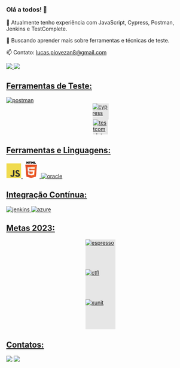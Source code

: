 ###  Olá a todos! 👋

🔭 Atualmente tenho experiência com JavaScript, Cypress, Postman, Jenkins e TestComplete.

🌱 Buscando aprender mais sobre ferramentas e técnicas de teste.

📫 Contato: lucas.piovezan8@gmail.com

<div>
<a href="https://github.com/lrocon18">
<img height="170em" src="https://github-readme-stats.vercel.app/api?username=lrocon18&show_icons=true&theme=dracula&include_all_commits=true&count_private=true"/>
<img height="170em" src="https://github-readme-stats.vercel.app/api/top-langs/?username=lrocon18&layout=compact&langs_count=7&theme=dracula"/>
 </div>

## Ferramentas de Teste:
<div>
<img alt="postman" height="40" width="40" src="https://camo.githubusercontent.com/9f1ca3b98fb55939fd8e45b6299cc9dfee7163ec9f663fd6f43fc5cfda3c118f/68747470733a2f2f7777772e7376677265706f2e636f6d2f646f776e6c6f61642f3335343230322f706f73746d616e2d69636f6e2e737667" data-canonical-src="https://www.svgrepo.com/download/354202/postman-icon.svg" style="max-width: 100%;">
<img alt="cypress" height="43" width="43" style="display: block;-webkit-user-select: none;margin: auto;background-color: hsl(0, 0%, 90%);transition: background-color 300ms;" src="https://paganresearch.io/images/cypressio.png">
 
<img alt="testcomplete" height="40" width="40" style="display: block;-webkit-user-select: none;margin: auto;background-color: hsl(0, 0%, 90%);transition: background-color 300ms;" src="https://d4.alternativeto.net/p-3PwZD6Blw2Ew8OQe7NlQvXxdDiqocyAb5Uim87EQI/rs:fill:280:280:0/g:ce:0:0/YWJzOi8vZGlzdC9pY29ucy90ZXN0Y29tcGxldGVfOTk3OTMucG5n.png">
</div>
  
## Ferramentas e Linguagens:
<div>
<img href="https://www.jenkins.io" src="https://raw.githubusercontent.com/devicons/devicon/master/icons/javascript/javascript-original.svg" alt="javascript" width="40" height="40" style="max-width: 100%;">
<img src="https://raw.githubusercontent.com/devicons/devicon/master/icons/html5/html5-original-wordmark.svg" alt="html5" width="45" height="45" style="max-width: 100%;">
<img src="https://cdn.jsdelivr.net/gh/devicons/devicon/icons/oracle/oracle-original.svg" alt="oracle" width="40" height="40" style="max-width: 100%;"/>      
</div>

## Integração Contínua:
<div>
<a href="https://www.jenkins.io"> <img src="https://cdn.jsdelivr.net/gh/devicons/devicon/icons/jenkins/jenkins-original.svg" alt="jenkins" width="40" height="40" style="max-width: 100%;"/>   
<a href="https://azure.microsoft.com/pt-br/"> <img src="https://cdn.iconscout.com/icon/free/png-512/free-azure-devops-3628645-3029870.png?f=avif&w=256" alt="azure" width="40" height="40" style="max-width: 100%";"/>
</div>

## Metas 2023:
<div>
 <img alt="espresso" height="80" width="80" style="display: block; margin: auto;background-color: hsl(0, 0%, 90%);transition: background-color 300ms;" src="https://www.e-gineering.com/wp-content/uploads/2016/01/espresso.png">

 <img alt="ctfl" height="80" width="80" style="display: block;-webkit-user-select: none;margin: auto;cursor: zoom-in;background-color: hsl(0, 0%, 90%);transition: background-color 300ms;" src="https://atsqa.org/assets/images/badges/CTFL-badge.png" width="400" height="403">

 <img alt="xunit" height="80" width="80" style="display: block;-webkit-user-select: none;margin: auto;cursor: zoom-in;background-color: hsl(0, 0%, 90%);transition: background-color 300ms;" src="https://logodix.com/logo/2029015.png" width="400" height="255">
</div>

 ## Contatos:

<div>
<a href = "mailto:lucas.piovezan8@gmail.com"><img src="https://img.shields.io/badge/Gmail-D14836?style=for-the-badge&logo=gmail&logoColor=white" target="_blank"></a>
<a href="https://www.linkedin.com/in/lucas-rocon/" target="_blank"><img src="https://img.shields.io/badge/-LinkedIn-%230077B5?style=for-the-badge&logo=linkedin&logoColor=white" target="_blank"></a>   
</div>
